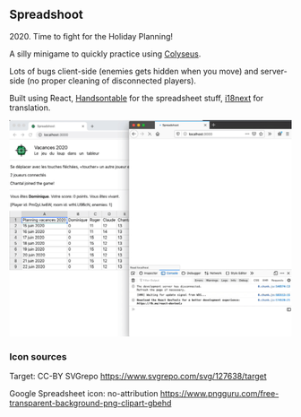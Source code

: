 ## Spreadshoot

2020\. Time to fight for the Holiday Planning!

A silly minigame to quickly practice using [Colyseus](https://github.com/colyseus/).

Lots of bugs client-side (enemies gets hidden when you move) and server-side (no proper cleaning of disconnected players).

Built using React, [Handsontable](https://github.com/handsontable/handsontable) for the spreadsheet stuff, [i18next](https://github.com/i18next/i18next) for translation.

<img src="screen_record.gif" alt="screen recording" />

### Icon sources

Target: CC-BY SVGrepo https://www.svgrepo.com/svg/127638/target

Google Spreadsheet icon: no-attribution https://www.pngguru.com/free-transparent-background-png-clipart-gbehd
